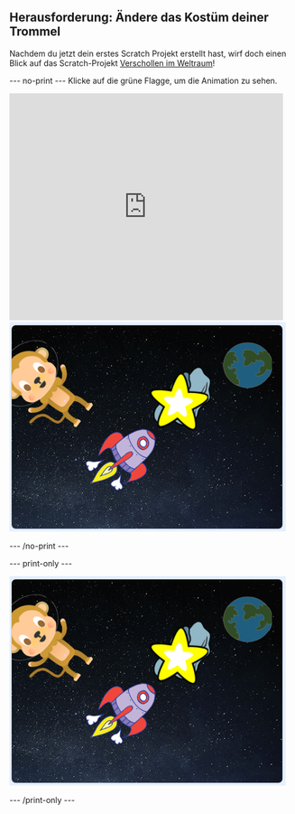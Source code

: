 ## Herausforderung: Ändere das Kostüm deiner Trommel

Nachdem du jetzt dein erstes Scratch Projekt erstellt hast, wirf doch einen Blick auf das Scratch-Projekt [Verschollen im Weltraum](https://projects.raspberrypi.org/en/projects/lost-in-space?utm_source=pathway&utm_medium=whatnext&utm_campaign=projects)!

\--- no-print \--- Klicke auf die grüne Flagge, um die Animation zu sehen.

<div class="scratch-preview">
  <iframe allowtransparency="true" width="485" height="402" src="https://scratch.mit.edu/projects/embed/276873231/?autostart=false" frameborder="0" scrolling="no"></iframe>
  <img src="images/space-final.png">
</div>

\--- /no-print \---

\--- print-only \---

![Fertiges Projekt](images/space-final.png)

\--- /print-only \---